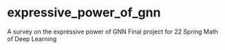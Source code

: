 # expressive_power_of_gnn
A survey on the expressive power of GNN
Final project for 22 Spring Math of Deep Learning 
